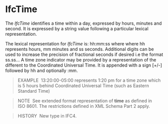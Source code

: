 IfcTime
=======

The _IfcTime_ identifies a time within a day, expressed by hours, minutes and second. It is expressed by a string value following a particular lexical representation.

The lexical representation for _IfcTime_ is: hh:mm:ss where where hh represents hours, mm minutes and ss seconds. Additional digits can be used to increase the precision of fractional seconds if desired i.e the format ss.ss... A time zone indicator may be provided by a representation of the different to the Coordinated Universal Time. It is appended with a sign [+/-] followed by hh and optionally :mm.

> EXAMPLE&nbsp; 13:20:00-05:00 represents 1:20 pm for a time zone which is 5 hours behind Coordinated Universal Time (such as Eastern Standard Time)

> NOTE&nbsp; See extended format representation of **time** as defined in ISO&nbsp;8601. The restrictions defined in XML Schema Part 2 apply.

> HISTORY&nbsp; New type in IFC4.
